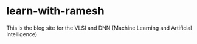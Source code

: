 # learn-with-ramesh
This is the blog site for the VLSI and DNN (Machine Learning and Artificial Intelligence)
